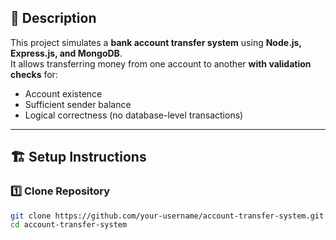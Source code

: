 ## 📄 Description
This project simulates a **bank account transfer system** using **Node.js, Express.js, and MongoDB**.  
It allows transferring money from one account to another **with validation checks** for:
- Account existence
- Sufficient sender balance
- Logical correctness (no database-level transactions)

---

## 🏗️ Setup Instructions

### 1️⃣ Clone Repository
```bash
git clone https://github.com/your-username/account-transfer-system.git
cd account-transfer-system
